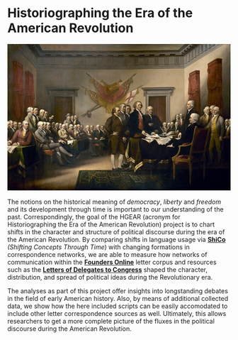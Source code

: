 # Historiographing the Era of the American Revolution

![Rev](../logo.jpg)

The notions on the historical meaning of *democracy*, *liberty* and *freedom* and its development through time is important to our understanding of the past. Correspondingly, the goal of the HGEAR (acronym for Historiographing the Era of the American Revolution) project is to chart shifts in the character and structure of political discourse during the era of the American Revolution. By comparing shifts in language usage via [**ShiCo**](https://github.com/h-gear/ShiCo/) *(Shifting Concepts Through Time*) with changing formations in correspondence networks, we are able to measure how networks of communication within the [**Founders Online**](https://founders.archives.gov/) letter corpus and resources such as the [**Letters of Delegates to Congress**](https://memory.loc.gov/ammem/amlaw/lwdg.html) shaped the character, distribution, and spread of political ideas during the Revolutionary era. 

The analyses as part of this project offer insights into longstanding debates in the field of early American history. Also, by means of additional collected data, we show how the here included scripts can be easily accomodated to include other letter correspondence sources as well. Ultimately, this allows researchers to get a more complete picture of the fluxes in the political discourse during the American Revolution.